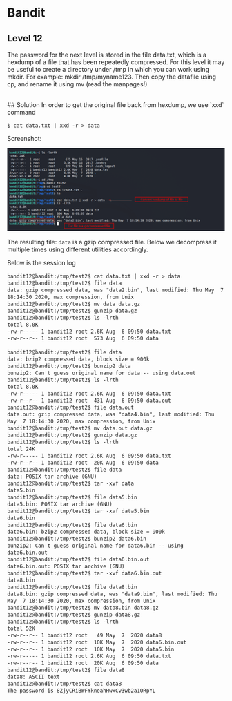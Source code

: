 # Bandit

## Level 12
The password for the next level is stored in the file data.txt, which is a hexdump of a file that has been repeatedly compressed. For this level it may be useful to create a directory under /tmp in which you can work using mkdir. For example: mkdir /tmp/myname123. Then copy the datafile using cp, and rename it using mv (read the manpages!)

<br/>
## Solution
In order to get the original file back from hexdump, we use `xxd` command

```shell
$ cat data.txt | xxd -r > data
```

Screenshot:

![Level 12 Image](./images/Level12.png)

The resulting file: `data` is a gzip compressed file. Below we decompress it multiple times using different utilities accordingly.

Below is the session log

```shell
bandit12@bandit:/tmp/test2$ cat data.txt | xxd -r > data     
bandit12@bandit:/tmp/test2$ file data            
data: gzip compressed data, was "data2.bin", last modified: Thu May  7 18:14:30 2020, max compression, from Unix  
bandit12@bandit:/tmp/test2$ mv data data.gz                            
bandit12@bandit:/tmp/test2$ gunzip data.gz                                                       
bandit12@bandit:/tmp/test2$ ls -lrth                                                             
total 8.0K                                          
-rw-r----- 1 bandit12 root 2.6K Aug  6 09:50 data.txt                                                   
-rw-r--r-- 1 bandit12 root  573 Aug  6 09:50 data  

bandit12@bandit:/tmp/test2$ file data
data: bzip2 compressed data, block size = 900k
bandit12@bandit:/tmp/test2$ bunzip2 data
bunzip2: Can't guess original name for data -- using data.out
bandit12@bandit:/tmp/test2$ ls -lrth
total 8.0K
-rw-r----- 1 bandit12 root 2.6K Aug  6 09:50 data.txt
-rw-r--r-- 1 bandit12 root  431 Aug  6 09:50 data.out
bandit12@bandit:/tmp/test2$ file data.out
data.out: gzip compressed data, was "data4.bin", last modified: Thu May  7 18:14:30 2020, max compression, from Unix
bandit12@bandit:/tmp/test2$ mv data.out data.gz
bandit12@bandit:/tmp/test2$ gunzip data.gz
bandit12@bandit:/tmp/test2$ ls -lrth
total 24K
-rw-r----- 1 bandit12 root 2.6K Aug  6 09:50 data.txt
-rw-r--r-- 1 bandit12 root  20K Aug  6 09:50 data
bandit12@bandit:/tmp/test2$ file data
data: POSIX tar archive (GNU)
bandit12@bandit:/tmp/test2$ tar -xvf data
data5.bin
bandit12@bandit:/tmp/test2$ file data5.bin
data5.bin: POSIX tar archive (GNU)
bandit12@bandit:/tmp/test2$ tar -xvf data5.bin
data6.bin
bandit12@bandit:/tmp/test2$ file data6.bin
data6.bin: bzip2 compressed data, block size = 900k
bandit12@bandit:/tmp/test2$ bunzip2 data6.bin
bunzip2: Can't guess original name for data6.bin -- using data6.bin.out
bandit12@bandit:/tmp/test2$ file data6.bin.out
data6.bin.out: POSIX tar archive (GNU)
bandit12@bandit:/tmp/test2$ tar -xvf data6.bin.out
data8.bin
bandit12@bandit:/tmp/test2$ file data8.bin 
data8.bin: gzip compressed data, was "data9.bin", last modified: Thu May  7 18:14:30 2020, max compression, from Unix
bandit12@bandit:/tmp/test2$ mv data8.bin data8.gz
bandit12@bandit:/tmp/test2$ gunzip data8.gz
bandit12@bandit:/tmp/test2$ ls -lrth
total 52K
-rw-r--r-- 1 bandit12 root   49 May  7  2020 data8
-rw-r--r-- 1 bandit12 root  10K May  7  2020 data6.bin.out
-rw-r--r-- 1 bandit12 root  10K May  7  2020 data5.bin
-rw-r----- 1 bandit12 root 2.6K Aug  6 09:50 data.txt
-rw-r--r-- 1 bandit12 root  20K Aug  6 09:50 data
bandit12@bandit:/tmp/test2$ file data8
data8: ASCII text
bandit12@bandit:/tmp/test2$ cat data8
The password is 8ZjyCRiBWFYkneahHwxCv3wb2a1ORpYL
```
